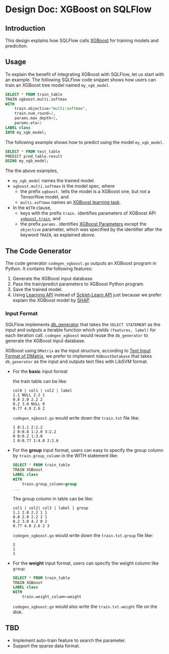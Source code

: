 # Design Doc: XGBoost on SQLFlow

## Introduction

This design explains how SQLFlow calls [XGBoost](https://xgboost.ai/) for training models and prediciton.

## Usage

To explain the benefit of integrating XGBoost with SQLFlow, let us start with an example.  The following SQLFlow code snippet shows how users can train an XGBoost tree model named `my_xgb_model`.

``` sql
SELECT * FROM train_table
TRAIN xgboost.multi.softmax
WITH
    train.objective="multi:softmax",
    train.num_round=2,
    params.max_depth=2,
    params.eta=1
LABEL class
INTO my_xgb_model;
```

The following example shows how to predict using the model `my_xgb_model`.

``` sql
SELECT * FROM test_table
PREDICT pred_table.result
USING my_xgb_model;
```

The the above examples,
- `my_xgb_model` names the trained model.
- `xgboost.multi.softmax` is the model spec, where
    - the prefix `xgboost.` tells the model is a XGBoost one, but not a Tensorflow model, and
    - `multi.softmax` names an [XGBoost learning task](https://xgboost.readthedocs.io/en/latest/parameter.html#learning-task-parameters).
- In the `WITH` clause, 
  - keys with the prefix `train.` identifies parameters of XGBoost API [`xgboost.train`](https://xgboost.readthedocs.io/en/latest/python/python_api.html#xgboost.train), and
  - the prefix `params.` identifies [XGBoost Parameters](https://xgboost.readthedocs.io/en/latest/parameter.html) except the `objective` parameter, which was specified by the identifier after the keyword `TRAIN`, as explained above.

## The Code Generator

The code generator `codegen_xgboost.go` outputs an XGBoost program in Python. It contains the following features:
1. Generate the XGBoost input database.
1. Pass the train/predict parameters to XGBoost Python program.
1. Save the trained model.
1. Using [Learning API](https://xgboost.readthedocs.io/en/latest/python/python_api.html#module-xgboost.training) instead of [Sckiet-Learn API](https://xgboost.readthedocs.io/en/latest/python/python_api.html#module-xgboost.sklearn) just because we prefer explain the XGBoost model by [SHAP](https://github.com/slundberg/shap).

### Input Format

SQLFlow implements [db_generator](/sql/python/sqlflow_submitter/db.py#db_generator) that takes the 
`SELECT STATEMENT` as the input and outputs a iterable function which 
yields `(features, label)` for each iteration call. `codegen_xgboost` would reuse the `db_generator`
to generate the XGBoost input database.

XGBoost using `DMatrix` as the input structure, according to [Text Input Format of DMatrix](https://xgboost.readthedocs.io/en/latest/tutorials/input_format.html), we prefer to implement `XGBoostDatabase` that
takes `db_generator` as the input and outputs text files with LibSVM format.

- For the **basic** input format

    the train table can be like:

    ``` text
    col0 | col1 | col2 | label
    1.1 NULL 2.2 1
    0.8 2.0 2.2 2
    0.2 3.0 NULL 0
    0.77 4.0 2.6 2
    ```

    `codegen_xgboost.go` would write down the `train.txt` file like:

    ``` text
    1 0:1.1 2:2.2
    2 0:0.8 1:2.0 3:2.2
    0 0:0.2 1:3.0
    2 0:0.77 1:4.0 2:2.6 
    ```

- For the **group** input format, users can easy to specify the group column by `train.group_column` in the WITH statement like:

    ``` sql
    SELECT * FROM train_table
    TRAIN XGBoost
    LABEL class
    WITH
        train.group_column=group
    ...
    ```

    The group column in table can be like:

    ``` text
    col1 | col2| col3 | label | group
    1.1 2.0 2.2 1 1
    0.8 2.0 2.2 2 1
    0.2 3.0 4.2 0 2
    0.77 4.0 2.6 2 3
    ```

    `codegen_xgboost.go` would write down the `train.txt.group` file like:

    ``` text
    2
    1
    1
    ```

- For the **weight** input format, users can specify the weight column like `group`:

    ``` sql
    SELECT * FROM train_table
    TRAIN XGBoost
    LABEL class
    WITH
        train.weight_column=weight
    ```

    `codegen_xgboost.go` would also write the `train.txt.weight` file on the disk.
  
## TBD

- Implement auto-train feature to search the parameter.
- Support the sparse data format.
